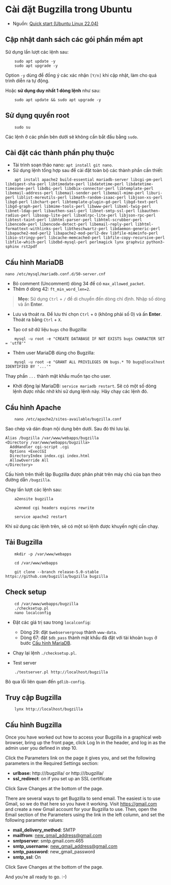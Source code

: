 # Cài đặt Bugzilla trong Ubuntu

* Nguồn: [Quick start (Ubuntu Linux 22.04)](https://bugzilla.readthedocs.io/en/latest/installing/quick-start.html#quick-start)

## Cập nhật danh sách các gói phần mềm apt

Sử dụng lần lượt các lệnh sau:
```console
    sudo apt update -y
    sudo apt upgrade -y
```
Option `-y` dùng để đồng ý các xác nhận `[Y/n]` khi cập nhật, làm cho quá trình diễn ra tự động.

Hoặc **sử dụng duy nhất 1 dòng lệnh** như sau:
```console
    sudo apt update && sudo apt upgrade -y
```

## Sử dụng quyền root

```console
    sudo su
```

Các lệnh ở các phần bên dưới sẽ không cần bắt đầu bằng `sudo`.

## Cài đặt các thành phần phụ thuộc
* Tải trình soạn thảo nano: `apt install git nano`.
* Sử dụng lệnh tổng hợp sau để cài đặt toàn bộ các thành phần cần thiết:

```console
    apt install apache2 build-essential mariadb-server libcgi-pm-perl libdigest-sha-perl libtimedate-perl libdatetime-perl libdatetime-timezone-perl libdbi-perl libdbix-connector-perl libtemplate-perl libemail-address-perl libemail-sender-perl libemail-mime-perl liburi-perl liblist-moreutils-perl libmath-random-isaac-perl libjson-xs-perl libgd-perl libchart-perl libtemplate-plugin-gd-perl libgd-text-perl libgd-graph-perl libmime-tools-perl libwww-perl libxml-twig-perl libnet-ldap-perl libauthen-sasl-perl libnet-smtp-ssl-perl libauthen-radius-perl libsoap-lite-perl libxmlrpc-lite-perl libjson-rpc-perl libtest-taint-perl libhtml-parser-perl libhtml-scrubber-perl libencode-perl libencode-detect-perl libemail-reply-perl libhtml-formattext-withlinks-perl libtheschwartz-perl libdaemon-generic-perl libapache2-mod-perl2 libapache2-mod-perl2-dev libfile-mimeinfo-perl libio-stringy-perl libcache-memcached-perl libfile-copy-recursive-perl libfile-which-perl libdbd-mysql-perl perlmagick lynx graphviz python3-sphinx rst2pdf
```

## Cấu hình MariaDB

```console
nano /etc/mysql/mariadb.conf.d/50-server.cnf
```
* Bỏ comment (Uncomment) dòng 34 để có `max_allowed_packet`.
* Thêm ở dòng 42: `ft_min_word_len=2`.

> **Mẹo:** Sử dụng `Ctrl` + `/` để di chuyển đến dòng chỉ định. Nhập số dòng và ấn **Enter**.

* Lưu và thoát ra. Để lưu thì chọn `Ctrl` + `O` (không phải số 0) và ấn **Enter**. Thoát ra bằng `Ctrl` + `X`.

* Tạo cơ sở dữ liệu `bugs` cho Bugzilla:

```console
    mysql -u root -e "CREATE DATABASE IF NOT EXISTS bugs CHARACTER SET = 'utf8'"
```
* Thêm user MariaDB dùng cho Bugzilla:
```console
    mysql -u root -e "GRANT ALL PRIVILEGES ON bugs.* TO bugs@localhost IDENTIFIED BY '...'"
```
Thay phần `...` thành mật khẩu muốn tạo cho user.

* Khởi động lại MariaDB: `service mariadb restart`. Sẽ có một số dòng lệnh được nhắc nhở khi sử dụng lệnh này. Hãy chạy các lệnh đó.

## Cầu hình Apache

```console
    nano /etc/apache2/sites-available/bugzilla.conf
```
Sao chép và dán đoạn nội dung bên dưới. Sau đó thì lưu lại.
```console
Alias /bugzilla /var/www/webapps/bugzilla
<Directory /var/www/webapps/bugzilla>
  AddHandler cgi-script .cgi
  Options +ExecCGI
  DirectoryIndex index.cgi index.html
  AllowOverride All
</Directory>
```

Cấu hình trên thiết lập Bugzilla được phân phát trên máy chủ của bạn theo đường dẫn `/bugzilla`.

Chạy lần lượt các lệnh sau:
```console
    a2ensite bugzilla

    a2enmod cgi headers expires rewrite

    service apache2 restart
```

Khi sử dụng các lệnh trên, sẽ có một só lệnh được khuyến nghị cần chạy.

## Tải Bugzilla

```console
    mkdir -p /var/www/webapps

    cd /var/www/webapps

    git clone --branch release-5.0-stable https://github.com/bugzilla/bugzilla bugzilla
```
## Check setup

```console
    cd /var/www/webapps/bugzilla
    ./checksetup.pl
    nano localconfig
```
* Đặt các giá trị sau trong `localconfig`:
    * Dòng 29: đặt `$webservergroup` thành `www-data`.
    * Dòng 67: đặt `$db_pass` thành mật khẩu đã đặt với tài khoản `bugs` ở bước [Cấu hình MariaDB](#cấu-hình-mariadb).

* Chạy lại lệnh `./checksetup.pl`.

* Test server
```console
    ./testserver.pl http://localhost/bugzilla
```
Bỏ qua lỗi liên quan đến `gdlib-config`.

## Truy cập Bugzilla

```console
    lynx http://localhost/bugzilla
```
## Cấu hình Bugzilla

Once you have worked out how to access your Bugzilla in a graphical web browser, bring up the front page, click Log In in the header, and log in as the admin user you defined in step 10.

Click the Parameters link on the page it gives you, and set the following parameters in the Required Settings section:

* **urlbase:** http://<servername>/bugzilla/ or http://<ip address>/bugzilla/
* **ssl_redirect**: on if you set up an SSL certificate

Click Save Changes at the bottom of the page.

There are several ways to get Bugzilla to send email. The easiest is to use Gmail, so we do that here so you have it working. Visit https://gmail.com and create a new Gmail account for your Bugzilla to use. Then, open the Email section of the Parameters using the link in the left column, and set the following parameter values:

* **mail_delivery_method**: SMTP
* **mailfrom**: new_gmail_address@gmail.com
* **smtpserver**: smtp.gmail.com:465
* **smtp_username**: new_gmail_address@gmail.com
* **smtp_password**: new_gmail_password
* **smtp_ssl**: On

Click Save Changes at the bottom of the page.

And you’re all ready to go. :-)
